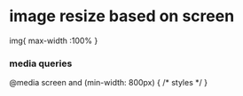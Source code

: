 # <link rel="stylesheet" href="css/styles.css" />

# image resize based on screen #

img{
    max-width :100%
}

### media queries ###

@media screen and (min-width: 800px) {
 /* styles */
}
